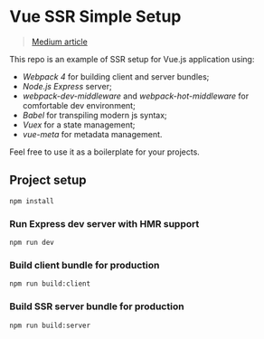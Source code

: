 # Vue SSR Simple Setup

> [Medium article](https://medium.com/namecheap-engineering/production-ready-vue-ssr-in-5-simple-steps-39d171904150)

This repo is an example of SSR setup for Vue.js application using:
* _Webpack 4_ for building client and server bundles;
* _Node.js Express_ server;
* _webpack-dev-middleware_ and _webpack-hot-middleware_ for comfortable dev environment;
* _Babel_ for transpiling modern js syntax;
* _Vuex_ for a state management;
* _vue-meta_ for metadata management.

Feel free to use it as a boilerplate for your projects.

## Project setup
```
npm install
```

### Run Express dev server with HMR support
```
npm run dev
```

### Build client bundle for production
```
npm run build:client
```

### Build SSR server bundle for production
```
npm run build:server
```
